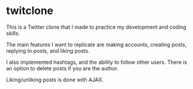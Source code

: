 # twitclone
This is a Twitter clone that I made to practice my development and coding skills.

The main features I want to replicate are making accounts, creating posts, replying to posts, and liking posts.

I also implemented hashtags, and the ability to follow other users. There is an option to delete posts if you are the author.

Liking/unliking posts is done with AJAX.
